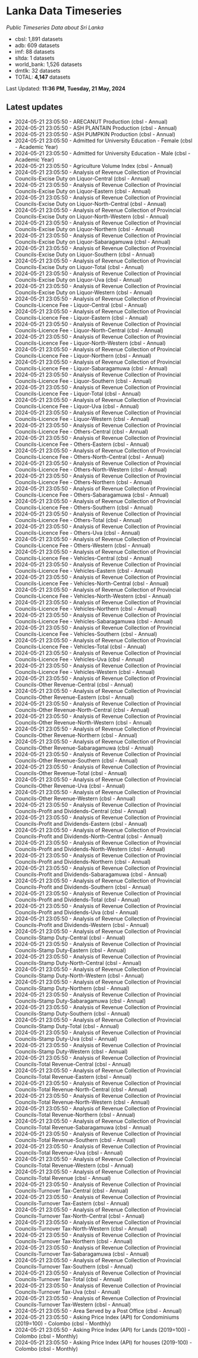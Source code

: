 # Lanka Data Timeseries
*Public Timeseries Data about Sri Lanka*

* cbsl: 1,891 datasets
* adb: 609 datasets
* imf: 88 datasets
* sltda: 1 datasets
* world_bank: 1,526 datasets
* dmtlk: 32 datasets
* TOTAL: **4,147** datasets

Last Updated: **11:36 PM, Tuesday, 21 May, 2024**

## Latest updates

* 2024-05-21 23:05:50 - ARECANUT Production (cbsl - Annual)
* 2024-05-21 23:05:50 - ASH PLANTAIN Production (cbsl - Annual)
* 2024-05-21 23:05:50 - ASH PUMPKIN Production (cbsl - Annual)
* 2024-05-21 23:05:50 - Admitted for University Education - Female (cbsl - Academic Year)
* 2024-05-21 23:05:50 - Admitted for University Education - Male (cbsl - Academic Year)
* 2024-05-21 23:05:50 - Agriculture Volume Index (cbsl - Annual)
* 2024-05-21 23:05:50 - Analysis of Revenue Collection of Provincial Councils-Excise Duty on Liquor-Central (cbsl - Annual)
* 2024-05-21 23:05:50 - Analysis of Revenue Collection of Provincial Councils-Excise Duty on Liquor-Eastern (cbsl - Annual)
* 2024-05-21 23:05:50 - Analysis of Revenue Collection of Provincial Councils-Excise Duty on Liquor-North-Central (cbsl - Annual)
* 2024-05-21 23:05:50 - Analysis of Revenue Collection of Provincial Councils-Excise Duty on Liquor-North-Western (cbsl - Annual)
* 2024-05-21 23:05:50 - Analysis of Revenue Collection of Provincial Councils-Excise Duty on Liquor-Northern (cbsl - Annual)
* 2024-05-21 23:05:50 - Analysis of Revenue Collection of Provincial Councils-Excise Duty on Liquor-Sabaragamuwa (cbsl - Annual)
* 2024-05-21 23:05:50 - Analysis of Revenue Collection of Provincial Councils-Excise Duty on Liquor-Southern (cbsl - Annual)
* 2024-05-21 23:05:50 - Analysis of Revenue Collection of Provincial Councils-Excise Duty on Liquor-Total (cbsl - Annual)
* 2024-05-21 23:05:50 - Analysis of Revenue Collection of Provincial Councils-Excise Duty on Liquor-Uva (cbsl - Annual)
* 2024-05-21 23:05:50 - Analysis of Revenue Collection of Provincial Councils-Excise Duty on Liquor-Western (cbsl - Annual)
* 2024-05-21 23:05:50 - Analysis of Revenue Collection of Provincial Councils-Licence Fee - Liquor-Central (cbsl - Annual)
* 2024-05-21 23:05:50 - Analysis of Revenue Collection of Provincial Councils-Licence Fee - Liquor-Eastern (cbsl - Annual)
* 2024-05-21 23:05:50 - Analysis of Revenue Collection of Provincial Councils-Licence Fee - Liquor-North-Central (cbsl - Annual)
* 2024-05-21 23:05:50 - Analysis of Revenue Collection of Provincial Councils-Licence Fee - Liquor-North-Western (cbsl - Annual)
* 2024-05-21 23:05:50 - Analysis of Revenue Collection of Provincial Councils-Licence Fee - Liquor-Northern (cbsl - Annual)
* 2024-05-21 23:05:50 - Analysis of Revenue Collection of Provincial Councils-Licence Fee - Liquor-Sabaragamuwa (cbsl - Annual)
* 2024-05-21 23:05:50 - Analysis of Revenue Collection of Provincial Councils-Licence Fee - Liquor-Southern (cbsl - Annual)
* 2024-05-21 23:05:50 - Analysis of Revenue Collection of Provincial Councils-Licence Fee - Liquor-Total (cbsl - Annual)
* 2024-05-21 23:05:50 - Analysis of Revenue Collection of Provincial Councils-Licence Fee - Liquor-Uva (cbsl - Annual)
* 2024-05-21 23:05:50 - Analysis of Revenue Collection of Provincial Councils-Licence Fee - Liquor-Western (cbsl - Annual)
* 2024-05-21 23:05:50 - Analysis of Revenue Collection of Provincial Councils-Licence Fee - Others-Central (cbsl - Annual)
* 2024-05-21 23:05:50 - Analysis of Revenue Collection of Provincial Councils-Licence Fee - Others-Eastern (cbsl - Annual)
* 2024-05-21 23:05:50 - Analysis of Revenue Collection of Provincial Councils-Licence Fee - Others-North-Central (cbsl - Annual)
* 2024-05-21 23:05:50 - Analysis of Revenue Collection of Provincial Councils-Licence Fee - Others-North-Western (cbsl - Annual)
* 2024-05-21 23:05:50 - Analysis of Revenue Collection of Provincial Councils-Licence Fee - Others-Northern (cbsl - Annual)
* 2024-05-21 23:05:50 - Analysis of Revenue Collection of Provincial Councils-Licence Fee - Others-Sabaragamuwa (cbsl - Annual)
* 2024-05-21 23:05:50 - Analysis of Revenue Collection of Provincial Councils-Licence Fee - Others-Southern (cbsl - Annual)
* 2024-05-21 23:05:50 - Analysis of Revenue Collection of Provincial Councils-Licence Fee - Others-Total (cbsl - Annual)
* 2024-05-21 23:05:50 - Analysis of Revenue Collection of Provincial Councils-Licence Fee - Others-Uva (cbsl - Annual)
* 2024-05-21 23:05:50 - Analysis of Revenue Collection of Provincial Councils-Licence Fee - Others-Western (cbsl - Annual)
* 2024-05-21 23:05:50 - Analysis of Revenue Collection of Provincial Councils-Licence Fee - Vehicles-Central (cbsl - Annual)
* 2024-05-21 23:05:50 - Analysis of Revenue Collection of Provincial Councils-Licence Fee - Vehicles-Eastern (cbsl - Annual)
* 2024-05-21 23:05:50 - Analysis of Revenue Collection of Provincial Councils-Licence Fee - Vehicles-North-Central (cbsl - Annual)
* 2024-05-21 23:05:50 - Analysis of Revenue Collection of Provincial Councils-Licence Fee - Vehicles-North-Western (cbsl - Annual)
* 2024-05-21 23:05:50 - Analysis of Revenue Collection of Provincial Councils-Licence Fee - Vehicles-Northern (cbsl - Annual)
* 2024-05-21 23:05:50 - Analysis of Revenue Collection of Provincial Councils-Licence Fee - Vehicles-Sabaragamuwa (cbsl - Annual)
* 2024-05-21 23:05:50 - Analysis of Revenue Collection of Provincial Councils-Licence Fee - Vehicles-Southern (cbsl - Annual)
* 2024-05-21 23:05:50 - Analysis of Revenue Collection of Provincial Councils-Licence Fee - Vehicles-Total (cbsl - Annual)
* 2024-05-21 23:05:50 - Analysis of Revenue Collection of Provincial Councils-Licence Fee - Vehicles-Uva (cbsl - Annual)
* 2024-05-21 23:05:50 - Analysis of Revenue Collection of Provincial Councils-Licence Fee - Vehicles-Western (cbsl - Annual)
* 2024-05-21 23:05:50 - Analysis of Revenue Collection of Provincial Councils-Other Revenue-Central (cbsl - Annual)
* 2024-05-21 23:05:50 - Analysis of Revenue Collection of Provincial Councils-Other Revenue-Eastern (cbsl - Annual)
* 2024-05-21 23:05:50 - Analysis of Revenue Collection of Provincial Councils-Other Revenue-North-Central (cbsl - Annual)
* 2024-05-21 23:05:50 - Analysis of Revenue Collection of Provincial Councils-Other Revenue-North-Western (cbsl - Annual)
* 2024-05-21 23:05:50 - Analysis of Revenue Collection of Provincial Councils-Other Revenue-Northern (cbsl - Annual)
* 2024-05-21 23:05:50 - Analysis of Revenue Collection of Provincial Councils-Other Revenue-Sabaragamuwa (cbsl - Annual)
* 2024-05-21 23:05:50 - Analysis of Revenue Collection of Provincial Councils-Other Revenue-Southern (cbsl - Annual)
* 2024-05-21 23:05:50 - Analysis of Revenue Collection of Provincial Councils-Other Revenue-Total (cbsl - Annual)
* 2024-05-21 23:05:50 - Analysis of Revenue Collection of Provincial Councils-Other Revenue-Uva (cbsl - Annual)
* 2024-05-21 23:05:50 - Analysis of Revenue Collection of Provincial Councils-Other Revenue-Western (cbsl - Annual)
* 2024-05-21 23:05:50 - Analysis of Revenue Collection of Provincial Councils-Profit and Dividends-Central (cbsl - Annual)
* 2024-05-21 23:05:50 - Analysis of Revenue Collection of Provincial Councils-Profit and Dividends-Eastern (cbsl - Annual)
* 2024-05-21 23:05:50 - Analysis of Revenue Collection of Provincial Councils-Profit and Dividends-North-Central (cbsl - Annual)
* 2024-05-21 23:05:50 - Analysis of Revenue Collection of Provincial Councils-Profit and Dividends-North-Western (cbsl - Annual)
* 2024-05-21 23:05:50 - Analysis of Revenue Collection of Provincial Councils-Profit and Dividends-Northern (cbsl - Annual)
* 2024-05-21 23:05:50 - Analysis of Revenue Collection of Provincial Councils-Profit and Dividends-Sabaragamuwa (cbsl - Annual)
* 2024-05-21 23:05:50 - Analysis of Revenue Collection of Provincial Councils-Profit and Dividends-Southern (cbsl - Annual)
* 2024-05-21 23:05:50 - Analysis of Revenue Collection of Provincial Councils-Profit and Dividends-Total (cbsl - Annual)
* 2024-05-21 23:05:50 - Analysis of Revenue Collection of Provincial Councils-Profit and Dividends-Uva (cbsl - Annual)
* 2024-05-21 23:05:50 - Analysis of Revenue Collection of Provincial Councils-Profit and Dividends-Western (cbsl - Annual)
* 2024-05-21 23:05:50 - Analysis of Revenue Collection of Provincial Councils-Stamp Duty-Central (cbsl - Annual)
* 2024-05-21 23:05:50 - Analysis of Revenue Collection of Provincial Councils-Stamp Duty-Eastern (cbsl - Annual)
* 2024-05-21 23:05:50 - Analysis of Revenue Collection of Provincial Councils-Stamp Duty-North-Central (cbsl - Annual)
* 2024-05-21 23:05:50 - Analysis of Revenue Collection of Provincial Councils-Stamp Duty-North-Western (cbsl - Annual)
* 2024-05-21 23:05:50 - Analysis of Revenue Collection of Provincial Councils-Stamp Duty-Northern (cbsl - Annual)
* 2024-05-21 23:05:50 - Analysis of Revenue Collection of Provincial Councils-Stamp Duty-Sabaragamuwa (cbsl - Annual)
* 2024-05-21 23:05:50 - Analysis of Revenue Collection of Provincial Councils-Stamp Duty-Southern (cbsl - Annual)
* 2024-05-21 23:05:50 - Analysis of Revenue Collection of Provincial Councils-Stamp Duty-Total (cbsl - Annual)
* 2024-05-21 23:05:50 - Analysis of Revenue Collection of Provincial Councils-Stamp Duty-Uva (cbsl - Annual)
* 2024-05-21 23:05:50 - Analysis of Revenue Collection of Provincial Councils-Stamp Duty-Western (cbsl - Annual)
* 2024-05-21 23:05:50 - Analysis of Revenue Collection of Provincial Councils-Total Revenue-Central (cbsl - Annual)
* 2024-05-21 23:05:50 - Analysis of Revenue Collection of Provincial Councils-Total Revenue-Eastern (cbsl - Annual)
* 2024-05-21 23:05:50 - Analysis of Revenue Collection of Provincial Councils-Total Revenue-North-Central (cbsl - Annual)
* 2024-05-21 23:05:50 - Analysis of Revenue Collection of Provincial Councils-Total Revenue-North-Western (cbsl - Annual)
* 2024-05-21 23:05:50 - Analysis of Revenue Collection of Provincial Councils-Total Revenue-Northern (cbsl - Annual)
* 2024-05-21 23:05:50 - Analysis of Revenue Collection of Provincial Councils-Total Revenue-Sabaragamuwa (cbsl - Annual)
* 2024-05-21 23:05:50 - Analysis of Revenue Collection of Provincial Councils-Total Revenue-Southern (cbsl - Annual)
* 2024-05-21 23:05:50 - Analysis of Revenue Collection of Provincial Councils-Total Revenue-Uva (cbsl - Annual)
* 2024-05-21 23:05:50 - Analysis of Revenue Collection of Provincial Councils-Total Revenue-Western (cbsl - Annual)
* 2024-05-21 23:05:50 - Analysis of Revenue Collection of Provincial Councils-Total Revenue (cbsl - Annual)
* 2024-05-21 23:05:50 - Analysis of Revenue Collection of Provincial Councils-Turnover Tax-Central (cbsl - Annual)
* 2024-05-21 23:05:50 - Analysis of Revenue Collection of Provincial Councils-Turnover Tax-Eastern (cbsl - Annual)
* 2024-05-21 23:05:50 - Analysis of Revenue Collection of Provincial Councils-Turnover Tax-North-Central (cbsl - Annual)
* 2024-05-21 23:05:50 - Analysis of Revenue Collection of Provincial Councils-Turnover Tax-North-Western (cbsl - Annual)
* 2024-05-21 23:05:50 - Analysis of Revenue Collection of Provincial Councils-Turnover Tax-Northern (cbsl - Annual)
* 2024-05-21 23:05:50 - Analysis of Revenue Collection of Provincial Councils-Turnover Tax-Sabaragamuwa (cbsl - Annual)
* 2024-05-21 23:05:50 - Analysis of Revenue Collection of Provincial Councils-Turnover Tax-Southern (cbsl - Annual)
* 2024-05-21 23:05:50 - Analysis of Revenue Collection of Provincial Councils-Turnover Tax-Total (cbsl - Annual)
* 2024-05-21 23:05:50 - Analysis of Revenue Collection of Provincial Councils-Turnover Tax-Uva (cbsl - Annual)
* 2024-05-21 23:05:50 - Analysis of Revenue Collection of Provincial Councils-Turnover Tax-Western (cbsl - Annual)
* 2024-05-21 23:05:50 - Area Served by a Post Office (cbsl - Annual)
* 2024-05-21 23:05:50 - Asking Price Index (API) for Condominiums (2019=100) - Colombo (cbsl - Monthly)
* 2024-05-21 23:05:50 - Asking Price Index (API) for Lands (2019=100) - Colombo (cbsl - Monthly)
* 2024-05-21 23:05:50 - Asking Price Index (API) for houses (2019-100) - Colombo (cbsl - Monthly)